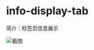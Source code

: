 # info-display-tab

简介：标签页信息展示

![截图](https://img.alicdn.com/tfs/TB1eHD0fiqAXuNjy1XdXXaYcVXa-914-700.png)





